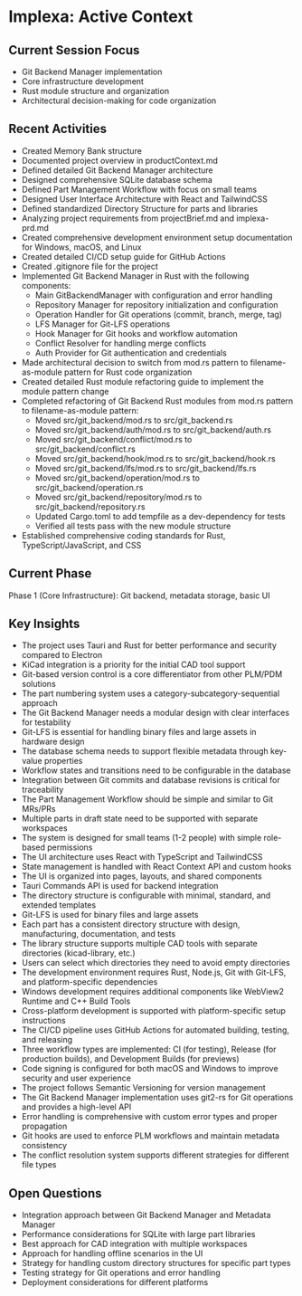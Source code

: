 # Implexa: Active Context

## Current Session Focus
- Git Backend Manager implementation
- Core infrastructure development
- Rust module structure and organization
- Architectural decision-making for code organization

## Recent Activities
- Created Memory Bank structure
- Documented project overview in productContext.md
- Defined detailed Git Backend Manager architecture
- Designed comprehensive SQLite database schema
- Defined Part Management Workflow with focus on small teams
- Designed User Interface Architecture with React and TailwindCSS
- Defined standardized Directory Structure for parts and libraries
- Analyzing project requirements from projectBrief.md and implexa-prd.md
- Created comprehensive development environment setup documentation for Windows, macOS, and Linux
- Created detailed CI/CD setup guide for GitHub Actions
- Created .gitignore file for the project
- Implemented Git Backend Manager in Rust with the following components:
  - Main GitBackendManager with configuration and error handling
  - Repository Manager for repository initialization and configuration
  - Operation Handler for Git operations (commit, branch, merge, tag)
  - LFS Manager for Git-LFS operations
  - Hook Manager for Git hooks and workflow automation
  - Conflict Resolver for handling merge conflicts
  - Auth Provider for Git authentication and credentials
- Made architectural decision to switch from mod.rs pattern to filename-as-module pattern for Rust code organization
- Created detailed Rust module refactoring guide to implement the module pattern change
- Completed refactoring of Git Backend Rust modules from mod.rs pattern to filename-as-module pattern:
  - Moved src/git_backend/mod.rs to src/git_backend.rs
  - Moved src/git_backend/auth/mod.rs to src/git_backend/auth.rs
  - Moved src/git_backend/conflict/mod.rs to src/git_backend/conflict.rs
  - Moved src/git_backend/hook/mod.rs to src/git_backend/hook.rs
  - Moved src/git_backend/lfs/mod.rs to src/git_backend/lfs.rs
  - Moved src/git_backend/operation/mod.rs to src/git_backend/operation.rs
  - Moved src/git_backend/repository/mod.rs to src/git_backend/repository.rs
  - Updated Cargo.toml to add tempfile as a dev-dependency for tests
  - Verified all tests pass with the new module structure
- Established comprehensive coding standards for Rust, TypeScript/JavaScript, and CSS

## Current Phase
Phase 1 (Core Infrastructure): Git backend, metadata storage, basic UI

## Key Insights
- The project uses Tauri and Rust for better performance and security compared to Electron
- KiCad integration is a priority for the initial CAD tool support
- Git-based version control is a core differentiator from other PLM/PDM solutions
- The part numbering system uses a category-subcategory-sequential approach
- The Git Backend Manager needs a modular design with clear interfaces for testability
- Git-LFS is essential for handling binary files and large assets in hardware design
- The database schema needs to support flexible metadata through key-value properties
- Workflow states and transitions need to be configurable in the database
- Integration between Git commits and database revisions is critical for traceability
- The Part Management Workflow should be simple and similar to Git MRs/PRs
- Multiple parts in draft state need to be supported with separate workspaces
- The system is designed for small teams (1-2 people) with simple role-based permissions
- The UI architecture uses React with TypeScript and TailwindCSS
- State management is handled with React Context API and custom hooks
- The UI is organized into pages, layouts, and shared components
- Tauri Commands API is used for backend integration
- The directory structure is configurable with minimal, standard, and extended templates
- Git-LFS is used for binary files and large assets
- Each part has a consistent directory structure with design, manufacturing, documentation, and tests
- The library structure supports multiple CAD tools with separate directories (kicad-library, etc.)
- Users can select which directories they need to avoid empty directories
- The development environment requires Rust, Node.js, Git with Git-LFS, and platform-specific dependencies
- Windows development requires additional components like WebView2 Runtime and C++ Build Tools
- Cross-platform development is supported with platform-specific setup instructions
- The CI/CD pipeline uses GitHub Actions for automated building, testing, and releasing
- Three workflow types are implemented: CI (for testing), Release (for production builds), and Development Builds (for previews)
- Code signing is configured for both macOS and Windows to improve security and user experience
- The project follows Semantic Versioning for version management
- The Git Backend Manager implementation uses git2-rs for Git operations and provides a high-level API
- Error handling is comprehensive with custom error types and proper propagation
- Git hooks are used to enforce PLM workflows and maintain metadata consistency
- The conflict resolution system supports different strategies for different file types

## Open Questions
- Integration approach between Git Backend Manager and Metadata Manager
- Performance considerations for SQLite with large part libraries
- Best approach for CAD integration with multiple workspaces
- Approach for handling offline scenarios in the UI
- Strategy for handling custom directory structures for specific part types
- Testing strategy for Git operations and error handling
- Deployment considerations for different platforms